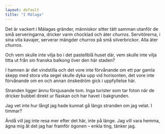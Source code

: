 ```yaml
---
layout: default
title: "I Málaga"
---
```


Det är vackert i Málagas gränder, människor sitter tätt samman utanför de små serveringarna, dricker varm chocklad och äter _churros_. Servitörerna, i sina vita kavajer, serverar mängder _churros_ på små silverbrickor. <span>Alla äter _churros_. </span>

Och vem skulle inte vilja bo i det pastellblå huset där, vem skulle inte vilja titta ut från sin franska balkong över den här staden?

I hamnen är det vindstilla och det vore inte förvånande om ett par gamla skepp med stora vita segel skulle dyka upp vid horisonten,
det vore inte förvånande om en och annan önskedröm gick i uppfyllelse här.

Stranden ligger ännu försjusande tom. Inga turister som tar foton när de dricker bubbel direkt ur flaskan och har havet i bakgrunden. 

Jag vet inte hur långt jag hade kunnat gå längs stranden om jag velat. I timmar?

<span>Ändå vill jag inte resa mer efter det här, inte på länge. Jag vill vara hemma, ägna mig åt det jag har framför ögonen – enkla ting, tänker jag. </span>
